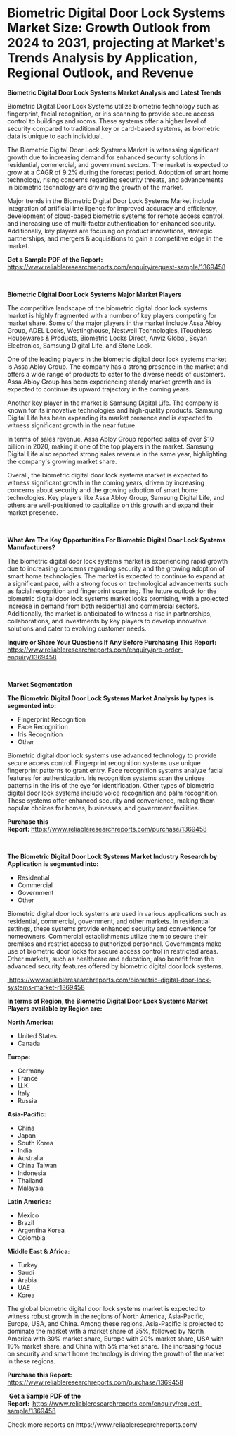 <p><h1>Biometric Digital Door Lock Systems Market Size: Growth Outlook from 2024 to 2031, projecting at Market's Trends Analysis by Application, Regional Outlook, and Revenue</h1></p><p><strong>Biometric Digital Door Lock Systems Market Analysis and Latest Trends</strong></p>
<p><p>Biometric Digital Door Lock Systems utilize biometric technology such as fingerprint, facial recognition, or iris scanning to provide secure access control to buildings and rooms. These systems offer a higher level of security compared to traditional key or card-based systems, as biometric data is unique to each individual.</p><p>The Biometric Digital Door Lock Systems Market is witnessing significant growth due to increasing demand for enhanced security solutions in residential, commercial, and government sectors. The market is expected to grow at a CAGR of 9.2% during the forecast period. Adoption of smart home technology, rising concerns regarding security threats, and advancements in biometric technology are driving the growth of the market.</p><p>Major trends in the Biometric Digital Door Lock Systems Market include integration of artificial intelligence for improved accuracy and efficiency, development of cloud-based biometric systems for remote access control, and increasing use of multi-factor authentication for enhanced security. Additionally, key players are focusing on product innovations, strategic partnerships, and mergers & acquisitions to gain a competitive edge in the market.</p></p>
<p><strong>Get a Sample PDF of the Report:&nbsp;</strong> <a href="https://www.reliableresearchreports.com/enquiry/request-sample/1369458">https://www.reliableresearchreports.com/enquiry/request-sample/1369458</a></p>
<p>&nbsp;</p>
<p><strong>Biometric Digital Door Lock Systems Major Market Players</strong></p>
<p><p>The competitive landscape of the biometric digital door lock systems market is highly fragmented with a number of key players competing for market share. Some of the major players in the market include Assa Abloy Group, ADEL Locks, Westinghouse, Nestwell Technologies, ITouchless Housewares & Products, Biometric Locks Direct, Anviz Global, Scyan Electronics, Samsung Digital Life, and Stone Lock.</p><p>One of the leading players in the biometric digital door lock systems market is Assa Abloy Group. The company has a strong presence in the market and offers a wide range of products to cater to the diverse needs of customers. Assa Abloy Group has been experiencing steady market growth and is expected to continue its upward trajectory in the coming years.</p><p>Another key player in the market is Samsung Digital Life. The company is known for its innovative technologies and high-quality products. Samsung Digital Life has been expanding its market presence and is expected to witness significant growth in the near future.</p><p>In terms of sales revenue, Assa Abloy Group reported sales of over $10 billion in 2020, making it one of the top players in the market. Samsung Digital Life also reported strong sales revenue in the same year, highlighting the company's growing market share.</p><p>Overall, the biometric digital door lock systems market is expected to witness significant growth in the coming years, driven by increasing concerns about security and the growing adoption of smart home technologies. Key players like Assa Abloy Group, Samsung Digital Life, and others are well-positioned to capitalize on this growth and expand their market presence.</p></p>
<p>&nbsp;</p>
<p><strong>What Are The Key Opportunities For Biometric Digital Door Lock Systems Manufacturers?</strong></p>
<p><p>The biometric digital door lock systems market is experiencing rapid growth due to increasing concerns regarding security and the growing adoption of smart home technologies. The market is expected to continue to expand at a significant pace, with a strong focus on technological advancements such as facial recognition and fingerprint scanning. The future outlook for the biometric digital door lock systems market looks promising, with a projected increase in demand from both residential and commercial sectors. Additionally, the market is anticipated to witness a rise in partnerships, collaborations, and investments by key players to develop innovative solutions and cater to evolving customer needs.</p></p>
<p><strong>Inquire or Share Your Questions If Any Before Purchasing This Report:</strong> <a href="https://www.reliableresearchreports.com/enquiry/pre-order-enquiry/1369458">https://www.reliableresearchreports.com/enquiry/pre-order-enquiry/1369458</a></p>
<p>&nbsp;</p>
<p><strong>Market Segmentation</strong></p>
<p><strong>The Biometric Digital Door Lock Systems Market Analysis by types is segmented into:</strong></p>
<p><ul><li>Fingerprint Recognition</li><li>Face Recognition</li><li>Iris Recognition</li><li>Other</li></ul></p>
<p><p>Biometric digital door lock systems use advanced technology to provide secure access control. Fingerprint recognition systems use unique fingerprint patterns to grant entry. Face recognition systems analyze facial features for authentication. Iris recognition systems scan the unique patterns in the iris of the eye for identification. Other types of biometric digital door lock systems include voice recognition and palm recognition. These systems offer enhanced security and convenience, making them popular choices for homes, businesses, and government facilities.</p></p>
<p><strong>Purchase this Report:&nbsp;</strong><a href="https://www.reliableresearchreports.com/purchase/1369458">https://www.reliableresearchreports.com/purchase/1369458</a></p>
<p>&nbsp;</p>
<p><strong>The Biometric Digital Door Lock Systems Market Industry Research by Application is segmented into:</strong></p>
<p><ul><li>Residential</li><li>Commercial</li><li>Government</li><li>Other</li></ul></p>
<p><p>Biometric digital door lock systems are used in various applications such as residential, commercial, government, and other markets. In residential settings, these systems provide enhanced security and convenience for homeowners. Commercial establishments utilize them to secure their premises and restrict access to authorized personnel. Governments make use of biometric door locks for secure access control in restricted areas. Other markets, such as healthcare and education, also benefit from the advanced security features offered by biometric digital door lock systems.</p></p>
<p><a href="https://www.reliableresearchreports.com/biometric-digital-door-lock-systems-market-r1369458">&nbsp;https://www.reliableresearchreports.com/biometric-digital-door-lock-systems-market-r1369458</a></p>
<p><strong>In terms of Region, the Biometric Digital Door Lock Systems Market Players available by Region are:</strong></p>
<p>
    <p> <strong> North America: </strong>
        <ul>
            <li>United States</li>
            <li>Canada</li>
        </ul>
        </p> 
    <p> <strong> Europe: </strong>
        <ul>
            <li>Germany</li>
            <li>France</li>
            <li>U.K.</li>
            <li>Italy</li>
            <li>Russia</li>
        </ul>
        </p> 
    <p> <strong> Asia-Pacific: </strong>
        <ul>
            <li>China</li>
            <li>Japan</li>
            <li>South Korea</li>
            <li>India</li>
            <li>Australia</li>
            <li>China Taiwan</li>
            <li>Indonesia</li>
            <li>Thailand</li>
            <li>Malaysia</li>
        </ul>
        </p> 
    <p> <strong> Latin America: </strong>
        <ul>
            <li>Mexico</li>
            <li>Brazil</li>
            <li>Argentina Korea</li>
            <li>Colombia</li>
        </ul>
        </p> 
    <p> <strong> Middle East & Africa: </strong>
        <ul>
            <li>Turkey</li>
            <li>Saudi</li>
            <li>Arabia</li>
            <li>UAE</li>
            <li>Korea</li>
        </ul>
    </p>
    </p>
<p><p>The global biometric digital door lock systems market is expected to witness robust growth in the regions of North America, Asia-Pacific, Europe, USA, and China. Among these regions, Asia-Pacific is projected to dominate the market with a market share of 35%, followed by North America with 30% market share, Europe with 20% market share, USA with 10% market share, and China with 5% market share. The increasing focus on security and smart home technology is driving the growth of the market in these regions.</p></p>
<p><strong>Purchase this Report: </strong><a href="https://www.reliableresearchreports.com/purchase/1369458">https://www.reliableresearchreports.com/purchase/1369458</a></p>
<p>&nbsp;<strong>Get a Sample PDF of the Report:&nbsp;&nbsp;</strong><a href="https://www.reliableresearchreports.com/enquiry/request-sample/1369458">https://www.reliableresearchreports.com/enquiry/request-sample/1369458</a></p>
<p><strong></strong></p>
<p>Check more reports on https://www.reliableresearchreports.com/</p>
